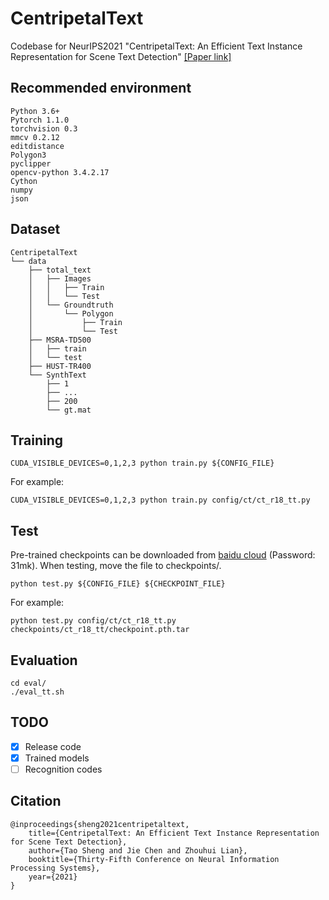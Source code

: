 # CentripetalText
Codebase for NeurIPS2021 "CentripetalText: An Efficient Text Instance Representation for Scene Text Detection" [[Paper link]](https://arxiv.org/abs/2107.05945)

## Recommended environment
```
Python 3.6+
Pytorch 1.1.0
torchvision 0.3
mmcv 0.2.12
editdistance
Polygon3
pyclipper
opencv-python 3.4.2.17
Cython
numpy
json
```

## Dataset
```none
CentripetalText
└── data
    ├── total_text
    │   ├── Images
    │   │   ├── Train
    │   │   └── Test
    │   └── Groundtruth
    │       └── Polygon
    │           ├── Train
    │           └── Test
    ├── MSRA-TD500
    │   ├── train
    │   └── test
    ├── HUST-TR400
    └── SynthText
        ├── 1
        ├── ...
        ├── 200
        └── gt.mat
```

## Training
```shell script
CUDA_VISIBLE_DEVICES=0,1,2,3 python train.py ${CONFIG_FILE}
```
For example:
```shell script
CUDA_VISIBLE_DEVICES=0,1,2,3 python train.py config/ct/ct_r18_tt.py
```

## Test
Pre-trained checkpoints can be downloaded from [baidu cloud](https://pan.baidu.com/s/1wX_7oulRf-2_bsNDeon6Eg) (Password: 31mk). When testing, move the file to checkpoints/.
```
python test.py ${CONFIG_FILE} ${CHECKPOINT_FILE}
```
For example:
```shell script
python test.py config/ct/ct_r18_tt.py checkpoints/ct_r18_tt/checkpoint.pth.tar
```

## Evaluation
```shell script
cd eval/
./eval_tt.sh
```

## TODO

- [x] Release code
- [x] Trained models
- [ ] Recognition codes

## Citation
```
@inproceedings{sheng2021centripetaltext,
    title={CentripetalText: An Efficient Text Instance Representation for Scene Text Detection},
    author={Tao Sheng and Jie Chen and Zhouhui Lian},
    booktitle={Thirty-Fifth Conference on Neural Information Processing Systems},
    year={2021}
}
```